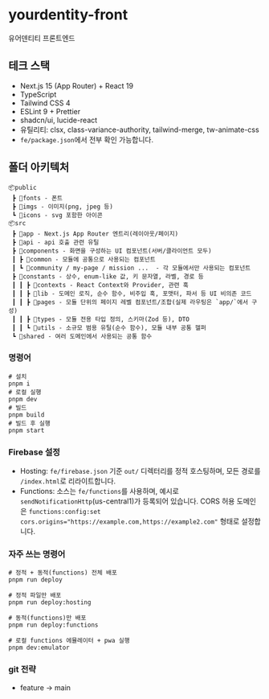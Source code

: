 # yourdentity-front

유어덴티티 프론트엔드

## 테크 스택

- Next.js 15 (App Router) + React 19
- TypeScript
- Tailwind CSS 4
- ESLint 9 + Prettier
- shadcn/ui, lucide-react
- 유틸리티: clsx, class-variance-authority, tailwind-merge, tw-animate-css
- `fe/package.json`에서 전부 확인 가능합니다.

## 폴더 아키텍처

```
📦public
 ┣ 📂fonts - 폰트
 ┣ 📂imgs - 이미지(png, jpeg 등)
 ┗ 📂icons - svg 포함한 아이콘
📦src
 ┣ 📂app - Next.js App Router 엔트리(레이아웃/페이지)
 ┣ 📂api - api 호출 관련 유틸
 ┣ 📂components - 화면을 구성하는 UI 컴포넌트(서버/클라이언트 모두)
 ┃ ┣ 📂common - 모듈에 공통으로 사용되는 컴포넌트
 ┃ ┗ 📂community / my-page / mission ...  - 각 모듈에서만 사용되는 컴포넌트
 ┣ 📂constants - 상수, enum-like 값, 키 문자열, 라벨, 경로 등
 ┃ ┃ ┣ 📂contexts - React Context와 Provider, 관련 훅
 ┃ ┃ ┣ 📂lib - 도메인 로직, 순수 함수, 비주입 훅, 포맷터, 파서 등 UI 비의존 코드
 ┃ ┃ ┣ 📂pages - 모듈 단위의 페이지 레벨 컴포넌트/조합(실제 라우팅은 `app/`에서 구성)
 ┃ ┃ ┣ 📂types - 모듈 전용 타입 정의, 스키마(Zod 등), DTO
 ┃ ┃ ┗ 📂utils - 소규모 범용 유틸(순수 함수), 모듈 내부 공통 헬퍼
 ┗ 📂shared - 여러 도메인에서 사용되는 공통 함수
```

### 명령어

```shell
# 설치
pnpm i
# 로컬 실행
pnpm dev
# 빌드
pnpm build
# 빌드 후 실행
pnpm start
```

### Firebase 설정

- Hosting: `fe/firebase.json` 기준 `out/` 디렉터리를 정적 호스팅하며, 모든 경로를 `/index.html`로 리라이트합니다.
- Functions: 소스는 `fe/functions`를 사용하며, 예시로 `sendNotificationHttp`(us-central1)가 등록되어 있습니다. CORS 허용 도메인은 `functions:config:set cors.origins="https://example.com,https://example2.com"` 형태로 설정합니다.

### 자주 쓰는 명령어

```shell
# 정적 + 동적(functions) 전체 배포
pnpm run deploy

# 정적 파일만 배포
pnpm run deploy:hosting

# 동적(functions)만 배포
pnpm run deploy:functions

# 로컬 functions 에뮬레이터 + pwa 실행
pnpm dev:emulator

```

### git 전략

- feature -> main
